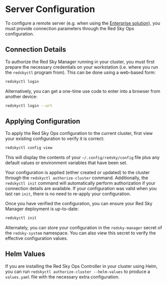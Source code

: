 # Server Configuration

To configure a remote server (e.g. when using the [Enterprise solution](https://www.carbonrelay.com/red-sky-ops/)), you must provide connection parameters through the Red Sky Ops configuration.

## Connection Details

To authorize the Red Sky Manager running in your cluster, you must first prepare the necessary credentials on your workstation (i.e. where you run the `redskyctl` program from). This can be done using a web-based form:

```sh
redskyctl login
```

Alternatively, you can get a one-time use code to enter into a browser from another device:

```sh
redskyctl login --url
```

## Applying Configuration

To apply the Red Sky Ops configuration to the current cluster, first view your existing configuration to verify it is correct:

```sh
redskyctl config view
```

This will display the contents of your `~/.config/redsky/config` file plus any default values or environment variables that have been set.

Your configuration is applied (either created or updated) to the cluster through the `redskyctl authorize-cluster` command. Additionally, the `redskyctl init` command will automatically perform authorization if your connection details are available. If your configuration was valid when you last ran `init`, there is no need to re-apply your configuration.

Once you have verified the configuration, you can ensure your Red Sky Manager deployment is up-to-date:

```sh
redskyctl init
```

Alternately, you can store your configuration in the `redsky-manager` secret of the `redsky-system` namespace. You can also view this secret to verify the effective configuration values.

## Helm Values

If you are installing the Red Sky Ops Controller in your cluster using Helm, you can run `redskyctl authorize-cluster --helm-values` to produce a `values.yaml` file with the necessary extra configuration.
